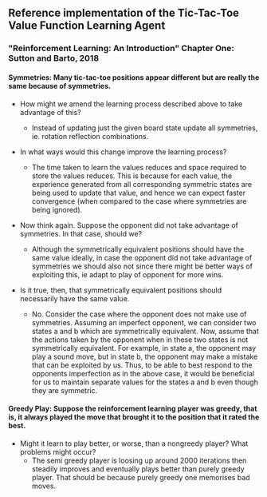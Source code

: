 ## Reference implementation of the Tic-Tac-Toe Value Function Learning Agent
### "Reinforcement Learning: An Introduction" Chapter One: Sutton and Barto, 2018


#### Symmetries: Many tic-tac-toe positions appear different but are really the same because of symmetries. 
- How might we amend the learning process described above to take advantage of this? 
    - Instead of updating just the given board state update all symmetries, ie. rotation reflection combinations. 

- In what ways would this change improve the learning process? 
    - The time taken to learn the values reduces and space required to store the values reduces. This is because for each value, the experience generated from all corresponding symmetric states are being used to update that value, and hence we can expect faster convergence (when compared to the case where symmetries are being ignored).

- Now think again. Suppose the opponent did not take advantage of symmetries. In that case, should we? 
    - Although the symmetrically equivalent positions should have the same value ideally, in case the opponent did not take advantage of symmetries we should also not since there might be better ways of exploiting this, ie adapt to play of opponent for more wins.

- Is it true, then, that symmetrically equivalent positions should necessarily have the same value.
    - No. Consider the case where the opponent does not make use of symmetries. Assuming an imperfect
opponent, we can consider two states a and b which are symmetrically equivalent. Now, assume
that the actions taken by the opponent when in these two states is not symmetrically equivalent.
For example, in state a, the opponent may play a sound move, but in state b, the opponent
may make a mistake that can be exploited by us. Thus, to be able to best respond to the
opponents imperfection as in the above case, it would be beneficial for us to maintain separate
values for the states a and b even though they are symmetric.

#### Greedy Play: Suppose the reinforcement learning player was greedy, that is, it always played the move that brought it to the position that it rated the best. 

- Might it learn to play better, or worse, than a nongreedy player? What problems might occur?
    - The semi greedy player is loosing up around 2000 iterations then steadily improves and eventually plays better than purely greedy player. That should be because purely greedy one memorises bad moves.
    